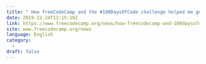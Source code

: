 ```yaml
---
title: " How freeCodeCamp and the #100DaysOfCode challenge helped me get hired in under a year "
date: 2019-12-24T12:15:10Z
link: https://www.freecodecamp.org/news/how-freecodecamp-and-100daysofcode-helped-me-get-hired-in-under-a-year/?utm_medium=RSS&utm_source=news.12bit.vn
site: www.freecodecamp.org/news
language: English
category:
  -   
draft: false
---
```


